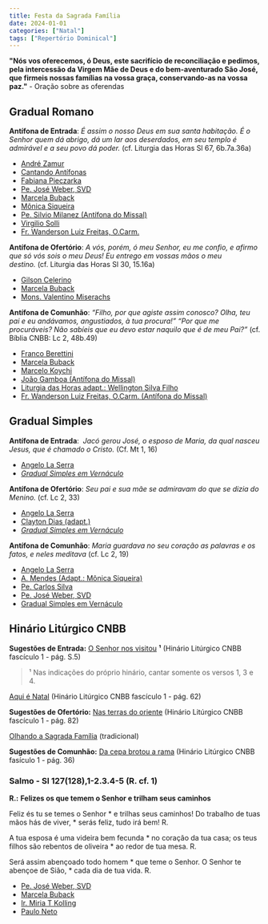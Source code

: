 ```yaml
---
title: Festa da Sagrada Família
date: 2024-01-01
categories: ["Natal"]
tags: ["Repertório Dominical"]
---
```

**"Nós vos oferecemos, ó Deus, este sacrifício de reconciliação e pedimos, pela intercessão da Virgem Mãe de Deus e do bem-aventurado São José, que firmeis nossas famílias na vossa graça, conservando-as na vossa paz."** - Oração sobre as oferendas

## Gradual Romano
**Antífona de Entrada**: _É assim o nosso Deus em sua santa habitação. É o Senhor quem dá abrigo, dá um lar aos deserdados, em seu templo é admirável e a seu povo dá poder._ (cf. Liturgia das Horas Sl 67, 6b.7a.36a)
- [André Zamur](https://youtu.be/A2NYBuRvscQ)
- [Cantando Antífonas](https://youtu.be/9JH3F6DhegY)
- [Fabiana Pieczarka](https://youtu.be/afeazdhw4KI)
- [Pe. José Weber, SVD](https://youtu.be/YxdNHKdRxbM)
- [Marcela Buback](https://youtu.be/15J69wLQaEM)
- [Mônica Siqueira](https://youtu.be/gx14V-Cf7P8)
- [Pe. Silvio Milanez (Antífona do Missal)](https://youtu.be/ExIJfUWUZQE)
- [Virgilio Solli](https://youtu.be/CvoTx4AXNMY)
- [Fr. Wanderson Luiz Freitas, O.Carm.](https://youtu.be/l0omQtUD_pY)

  

**Antífona de Ofertório**: _A vós, porém, ó meu Senhor, eu me confio, e afirmo que só vós sois o meu Deus! Eu entrego em vossas mãos o meu destino._ (cf. Liturgia das Horas Sl 30, 15.16a)
- [Gilson Celerino](https://youtu.be/bXJfdma0Doc)
- [Marcela Buback](https://youtu.be/2IJcqz1JoBE)
- [Mons. Valentino Miserachs](https://youtu.be/vEFPabVlffk)

  

**Antífona de Comunhão**: _“Filho, por que agiste assim conosco? Olha, teu pai e eu andávamos, angustiados, à tua procura!” “Por que me procuráveis? Não sabíeis que eu devo estar naquilo que é de meu Pai?”_ (cf. Bíblia CNBB: Lc 2, 48b.49)
- [Franco Berettini](https://youtu.be/IlbyYPSvsfI)
- [Marcela Buback](https://youtu.be/944gfz-i3K4)
- [Marcelo Koychi](https://youtu.be/t21Dxo1xL30)
- [João Gamboa (Antífona do Missal)](https://youtu.be/CZD2YbUFC7c)
- [Liturgia das Horas adapt.: Wellington Silva Filho](https://youtu.be/WJ03oPG9_sU)
- [Fr. Wanderson Luiz Freitas, O.Carm. (Antífona do Missal)](https://youtu.be/IkCdoum5K-A)

## Gradual Simples
**Antífona de Entrada**:  _Jacó gerou José, o esposo de Maria, da qual nasceu Jesus, que é chamado o Cristo._ (Cf. Mt 1, 16)
- [Angelo La Serra](https://youtu.be/cBj2Sz5LIUM)
- [_Gradual Simples em Vernáculo_](https://youtu.be/xcP18-zWVCw)

  

**Antífona de Ofertório**: _Seu pai e sua mãe se admiravam do que se dizia do Menino._ (cf. Lc 2, 33)
- [Angelo La Serra](https://youtu.be/xcP18-zWVCw)
- [Clayton Dias (adapt.)](https://youtu.be/n04rSyU5-Ws)
- [_Gradual Simples em Vernáculo_](https://youtu.be/CK2w4558ubA)

  

**Antífona de Comunhão**: _Maria guardava no seu coração as palavras e os fatos, e neles meditava_ (cf. Lc 2, 19)
- [Angelo La Serra](https://youtu.be/gO3rsLPz4-c)
- [A. Mendes (Adapt.: Mônica Siqueira)](https://youtu.be/lEEFgzzM4QA)
- [Pe. Carlos Silva](https://youtu.be/5DlQN_xsow0)
- [Pe. José Weber, SVD](https://youtu.be/6-Gr2FQyQBk)
- [Gradual Simples em Vernáculo](https://youtu.be/knmiUwhNNHU)

## Hinário Litúrgico CNBB
**Sugestões de Entrada:** 
[O Senhor nos visitou](https://youtu.be/dna1-oXpucg) **¹**
(Hinário Litúrgico CNBB fascículo 1 - pág. S.5)

> ¹ Nas indicações do próprio hinário, cantar somente os versos 1, 3 e 4.

[Aqui é Natal](https://youtu.be/NerUWlM_Kd0?si=9grUI7hd1snbwGuv)
(Hinário Litúrgico CNBB fascículo 1 - pág. 62)

**Sugestões de Ofertório:**
[Nas terras do oriente](https://youtu.be/GGqsaCAq3u0)
(Hinário Litúrgico CNBB fascículo 1 - pág. 82)

[Olhando a Sagrada Família](https://youtu.be/bPHGQSVPtQM)
(tradicional)

**Sugestões de Comunhão:**
[Da cepa brotou a rama](https://youtu.be/NFHQPfkeWSY?si=h-o4uxNH310R9nC6)
(Hinário Litúrgico CNBB fasículo 1 - pág. 36)

### Salmo - Sl 127(128),1-2.3.4-5 (R. cf. 1)
**R.:** **Felizes os que temem o Senhor e trilham seus caminhos**

Feliz és tu se temes o Senhor *
e trilhas seus caminhos!
Do trabalho de tuas mãos hás de viver, *
serás feliz, tudo irá bem! R.

A tua esposa é uma videira bem fecunda *
no coração da tua casa;
os teus filhos são rebentos de oliveira *
ao redor de tua mesa. R.

Será assim abençoado todo homem *
que teme o Senhor.
O Senhor te abençoe de Sião, *
cada dia de tua vida. R.
- [Pe. José Weber, SVD](https://youtu.be/3cCi4UtMXZ4)
- [Marcela Buback](https://youtu.be/A0rpuDt6MVA?si=XIKEq87DrK0W5Eii)
- [Ir. Miria T Kolling](https://youtu.be/ljQMxFllGKI?si=x8QnDfqpa-rd2fey)
- [Paulo Neto](https://youtu.be/iL1dUUNuUpM)
